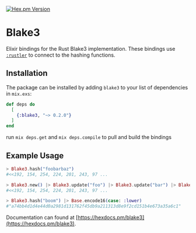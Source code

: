 [![Hex.pm Version](http://img.shields.io/hexpm/v/blake3.svg?style=flat)](https://hex.pm/packages/blake3)

# Blake3
Elixir bindings for the Rust Blake3 implementation.
These bindings use [`:rustler`](https://github.com/rusterlium/rustler) to connect to the hashing functions.


## Installation
The package can be installed by adding `blake3` to your list of dependencies in `mix.exs`:

```elixir
def deps do
  [
    {:blake3, "~> 0.2.0"}
  ]
end
```

run `mix deps.get` and `mix deps.compile` to pull and build the bindings

## Example Usage

```elixir
> Blake3.hash("foobarbaz")
#<<192, 154, 254, 224, 201, 243, 97 ...

> Blake3.new() |> Blake3.update("foo") |> Blake3.update("bar") |> Blake3.update("baz") |> Blake3.finalize()
#<<192, 154, 254, 224, 201, 243, 97 ...

> Blake3.hash("boom") |> Base.encode16(case: :lower)
#"a74bb4d1d4e44d0a2981d131762f45db9a211313d8e9f2cd151b4e673a35a6c1"
```

Documentation can found at [https://hexdocs.pm/blake3](https://hexdocs.pm/blake3).
